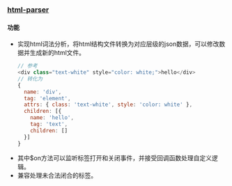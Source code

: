 ### [html-parser](https://gitee.com/gitee_zhangp/js-utils/tree/master/utils/html-paser)

#### 功能
  * 实现html词法分析，将html结构文件转换为对应层级的json数据，可以修改数据并生成新的html文件。
    ```javascript
    // 参考
    <div class="text-white" style="color: white;">hello</div>
    // 转化为
    {
      name: 'div',
      tag: 'element',
      attrs: { class: 'text-white', style: 'color: white' },
      children: [{
        name: 'hello',
        tag: 'text',
        children: []
      }]
    }
    ```
  * 其中$on方法可以监听标签打开和关闭事件，并接受回调函数处理自定义逻辑。
  * 兼容处理未合法闭合的标签。


